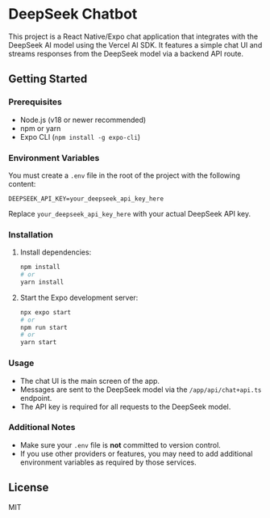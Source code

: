 # DeepSeek Chatbot

This project is a React Native/Expo chat application that integrates with the DeepSeek AI model using the Vercel AI SDK. It features a simple chat UI and streams responses from the DeepSeek model via a backend API route.

## Getting Started

### Prerequisites

- Node.js (v18 or newer recommended)
- npm or yarn
- Expo CLI (`npm install -g expo-cli`)

### Environment Variables

You must create a `.env` file in the root of the project with the following content:

```
DEEPSEEK_API_KEY=your_deepseek_api_key_here
```

Replace `your_deepseek_api_key_here` with your actual DeepSeek API key.

### Installation

1. Install dependencies:

   ```sh
   npm install
   # or
   yarn install
   ```

2. Start the Expo development server:
   ```sh
   npx expo start
   # or
   npm run start
   # or
   yarn start
   ```

### Usage

- The chat UI is the main screen of the app.
- Messages are sent to the DeepSeek model via the `/app/api/chat+api.ts` endpoint.
- The API key is required for all requests to the DeepSeek model.

### Additional Notes

- Make sure your `.env` file is **not** committed to version control.
- If you use other providers or features, you may need to add additional environment variables as required by those services.

## License

MIT
